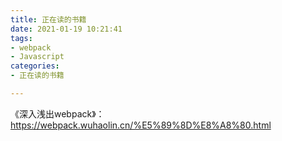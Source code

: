 ```yaml
---
title: 正在读的书籍
date: 2021-01-19 10:21:41
tags:
- webpack
- Javascript
categories:
- 正在读的书籍

---
```


《深入浅出webpack》：https://webpack.wuhaolin.cn/%E5%89%8D%E8%A8%80.html

